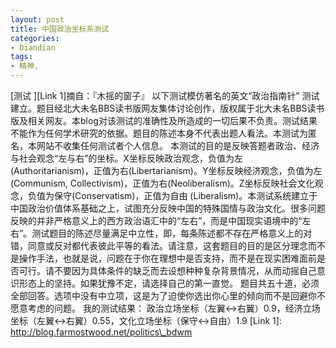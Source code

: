 ```yaml
---
layout: post
title: 中国政治坐标系测试
categories:
- Diandian
tags:
- 精神, 
---
```

\[测试 \]\[Link 1\]摘自：『木摇的窗子』 以下测试模仿著名的英文“政治指南针” 测试建立。题目经北大未名BBS读书版网友集体讨论创作，版权属于北大未名BBS读书版及相关网友。本blog对该测试的准确性及所造成的一切后果不负责。测试结果不能作为任何学术研究的依据。题目的陈述本身不代表出题人看法。本测试为匿名，本网站不收集任何测试者个人信息。 本测试的目的是反映答题者政治、经济与社会观念“左与右”的坐标。X坐标反映政治观念，负值为左 (Authoritarianism)，正值为右(Libertarianism)。Y坐标反映经济观念，负值为左(Communism, Collectivism)，正值为右(Neoliberalism)。Z坐标反映社会文化观念，负值为保守(Conservatism)，正值为自由 (Liberalism)。本测试系统建立于中国政治价值体系基础之上，试图充分反映中国的特殊国情与政治文化。很多问题反映的并非严格意义上的西方政治语汇中的“左右”，而是中国现实语境中的“左右”。测试题目的陈述尽量满足中立性，即，每条陈述都不存在严格意义上的对错，同意或反对都代表彼此平等的看法。请注意，这套题目的目的是区分理念而不是操作手法，也就是说，问题在于你在理想中是否支持，而不是在现实困难面前是否可行。请不要因为具体条件的缺乏而去设想种种复杂背景情况，从而动摇自己意识形态上的坚持。如果犹豫不定，请选择自己的第一直觉。 题目共五十道，必须全部回答。选项中没有中立项，这是为了迫使你选出你心里的倾向而不是回避你不愿意考虑的问题。 我的测试结果： 政治立场坐标（左翼<->右翼）0.9，经济立场坐标（左翼<->右翼）0.55，文化立场坐标（保守<->自由）1.9 \[Link 1\]: http://blog.farmostwood.net/politics\_bdwm